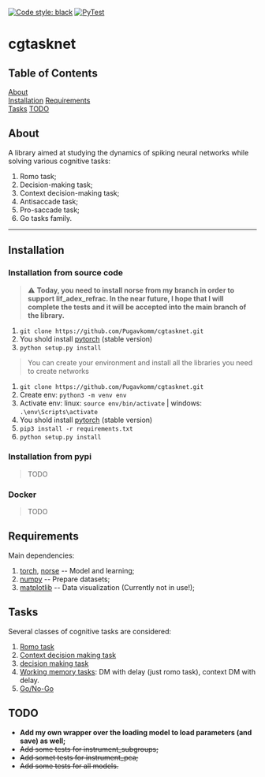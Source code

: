 [![Code style: black](https://img.shields.io/badge/code%20style-black-000000.svg)](https://github.com/psf/black)
[![PyTest](https://github.com/Pugavkomm/cgtasknet/actions/workflows/main.yml/badge.svg?branch=main)](https://github.com/Pugavkomm/cgtasknet/actions/workflows/main.yml)
# cgtasknet

## Table of Contents

[About](#About)  
[Installation](#Installation)
[Requirements](#Requirements)  
[Tasks](#Tasks)
[TODO](#TODO)

## About

A library aimed at studying the dynamics of spiking neural networks while solving various cognitive tasks:

1.  Romo task;
2.  Decision-making task;
3.  Context decision-making task;
4.  Antisaccade task;
5.  Pro-saccade task;
6.  Go tasks family.

---

## Installation

### Installation from source code
> :warning: **Today, you need to install norse from my branch in order to support lif_adex_refrac. In the near future, I hope that I will complete the tests and it will be accepted into the main branch of the library.**
1. `git clone https://github.com/Pugavkomm/cgtasknet.git`
2. You shold install [pytorch](https://pytorch.org/get-started/locally/) (stable version)
3. `python setup.py install`
> You can create your environment and install all the libraries you need to create networks
1. `git clone https://github.com/Pugavkomm/cgtasknet.git`
2. Create env: `python3 -m venv env`
3. Activate env: linux: `source env/bin/activate` | windows: `.\env\Scripts\activate`
4. You shold install [pytorch](https://pytorch.org/get-started/locally/) (stable version)
5. `pip3 install -r requirements.txt`
6. `python setup.py install`

### Installation from pypi
> TODO

### Docker
> TODO

## Requirements

Main dependencies:

1.  [torch](https://pytorch.org/), [norse](https://github.com/norse/norse) -- Model and learning;
1.  [numpy](https://numpy.org/) -- Prepare datasets;
1.  [matplotlib](https://matplotlib.org/) -- Data visualization (Currently not in use!);




## Tasks

Several classes of cognitive tasks are considered:

1.  [Romo task](https://www.nature.com/articles/20939)
2.  [Context decision making task](https://www.nature.com/articles/nature12742)
3.  [decision making task](...)
4.  [Working memory tasks](...): DM with delay (just romo task), context DM with delay. 
5.  [Go/No-Go](...)

## TODO
* **Add my own wrapper over the loading model to load parameters (and save) as well;**
* ~~Add some tests for instrument_subgroups;~~
* ~~Add somet tests for instrument_pca;~~
* ~~Add some tests for all models.~~

